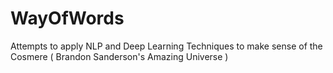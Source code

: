 # WayOfWords
Attempts to apply NLP and Deep Learning Techniques to make sense of the Cosmere ( Brandon Sanderson's Amazing Universe )
